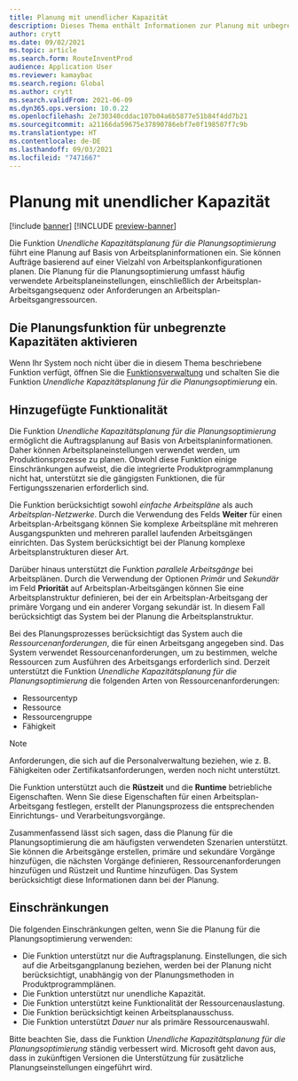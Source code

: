 ```yaml
---
title: Planung mit unendlicher Kapazität
description: Dieses Thema enthält Informationen zur Planung mit unbegrenzter Kapazität für die Planungsoptimierung. Außerdem werden aktuelle Funktionseinschränkungen beschrieben.
author: crytt
ms.date: 09/02/2021
ms.topic: article
ms.search.form: RouteInventProd
audience: Application User
ms.reviewer: kamaybac
ms.search.region: Global
ms.author: crytt
ms.search.validFrom: 2021-06-09
ms.dyn365.ops.version: 10.0.22
ms.openlocfilehash: 2e730340cddac107b04a6b5877e51b84f4dd7b21
ms.sourcegitcommit: a21166da59675e37890786ebf7e0f198507f7c9b
ms.translationtype: HT
ms.contentlocale: de-DE
ms.lasthandoff: 09/03/2021
ms.locfileid: "7471667"
---
```

# <a name="scheduling-with-infinite-capacity"></a>Planung mit unendlicher Kapazität

[!include [banner](../../includes/banner.md)]
[!INCLUDE [preview-banner](../../includes/preview-banner.md)]

Die Funktion *Unendliche Kapazitätsplanung für die Planungsoptimierung* führt eine Planung auf Basis von Arbeitsplaninformationen ein. Sie können Aufträge basierend auf einer Vielzahl von Arbeitsplankonfigurationen planen. Die Planung für die Planungsoptimierung umfasst häufig verwendete Arbeitsplaneinstellungen, einschließlich der Arbeitsplan-Arbeitsgangsequenz oder Anforderungen an Arbeitsplan-Arbeitsgangressourcen.

## <a name="turn-on-the-infinite-capacity-scheduling-feature"></a>Die Planungsfunktion für unbegrenzte Kapazitäten aktivieren

Wenn Ihr System noch nicht über die in diesem Thema beschriebene Funktion verfügt, öffnen Sie die [Funktionsverwaltung](../../../fin-ops-core/fin-ops/get-started/feature-management/feature-management-overview.md) und schalten Sie die Funktion *Unendliche Kapazitätsplanung für die Planungsoptimierung* ein.

## <a name="added-functionality"></a>Hinzugefügte Funktionalität

Die Funktion *Unendliche Kapazitätsplanung für die Planungsoptimierung* ermöglicht die Auftragsplanung auf Basis von Arbeitsplaninformationen. Daher können Arbeitsplaneinstellungen verwendet werden, um Produktionsprozesse zu planen. Obwohl diese Funktion einige Einschränkungen aufweist, die die integrierte Produktprogrammplanung nicht hat, unterstützt sie die gängigsten Funktionen, die für Fertigungsszenarien erforderlich sind.

Die Funktion berücksichtigt sowohl *einfache Arbeitspläne* als auch *Arbeitsplan-Netzwerke*. Durch die Verwendung des Felds **Weiter** für einen Arbeitsplan-Arbeitsgang können Sie komplexe Arbeitspläne mit mehreren Ausgangspunkten und mehreren parallel laufenden Arbeitsgängen einrichten. Das System berücksichtigt bei der Planung komplexe Arbeitsplanstrukturen dieser Art.

Darüber hinaus unterstützt die Funktion *parallele Arbeitsgänge* bei Arbeitsplänen. Durch die Verwendung der Optionen *Primär* und *Sekundär* im Feld **Priorität** auf Arbeitsplan-Arbeitsgängen können Sie eine Arbeitsplanstruktur definieren, bei der ein Arbeitsplan-Arbeitsgang der primäre Vorgang und ein anderer Vorgang sekundär ist. In diesem Fall berücksichtigt das System bei der Planung die Arbeitsplanstruktur.

Bei des Planungsprozesses berücksichtigt das System auch die *Ressourcenanforderungen*, die für einen Arbeitsgang angegeben sind. Das System verwendet Ressourcenanforderungen, um zu bestimmen, welche Ressourcen zum Ausführen des Arbeitsgangs erforderlich sind. Derzeit unterstützt die Funktion *Unendliche Kapazitätsplanung für die Planungsoptimierung* die folgenden Arten von Ressourcenanforderungen:

- Ressourcentyp
- Ressource
- Ressourcengruppe
- Fähigkeit

> [!NOTE]
> Anforderungen, die sich auf die Personalverwaltung beziehen, wie z. B. Fähigkeiten oder Zertifikatsanforderungen, werden noch nicht unterstützt.

Die Funktion unterstützt auch die **Rüstzeit** und die **Runtime** betriebliche Eigenschaften. Wenn Sie diese Eigenschaften für einen Arbeitsplan-Arbeitsgang festlegen, erstellt der Planungsprozess die entsprechenden Einrichtungs- und Verarbeitungsvorgänge.

Zusammenfassend lässt sich sagen, dass die Planung für die Planungsoptimierung die am häufigsten verwendeten Szenarien unterstützt. Sie können die Arbeitsgänge erstellen, primäre und sekundäre Vorgänge hinzufügen, die nächsten Vorgänge definieren, Ressourcenanforderungen hinzufügen und Rüstzeit und Runtime hinzufügen. Das System berücksichtigt diese Informationen dann bei der Planung.

## <a name="limitations"></a>Einschränkungen

Die folgenden Einschränkungen gelten, wenn Sie die Planung für die Planungsoptimierung verwenden:

- Die Funktion unterstützt nur die Auftragsplanung. Einstellungen, die sich auf die Arbeitsgangplanung beziehen, werden bei der Planung nicht berücksichtigt, unabhängig von der Planungsmethoden in Produktprogrammplänen.
- Die Funktion unterstützt nur unendliche Kapazität.
- Die Funktion unterstützt keine Funktionalität der Ressourcenauslastung.
- Die Funktion berücksichtigt keinen Arbeitsplanausschuss.
- Die Funktion unterstützt *Dauer* nur als primäre Ressourcenauswahl.

Bitte beachten Sie, dass die Funktion *Unendliche Kapazitätsplanung für die Planungsoptimierung* ständig verbessert wird. Microsoft geht davon aus, dass in zukünftigen Versionen die Unterstützung für zusätzliche Planungseinstellungen eingeführt wird.
